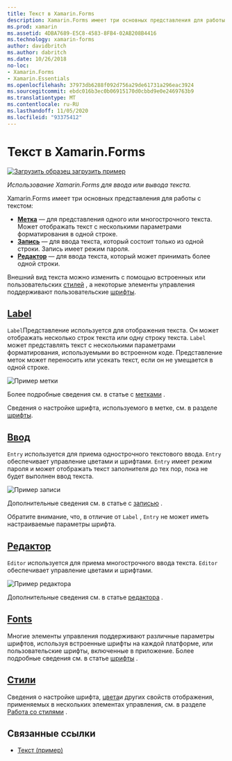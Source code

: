 ```yaml
---
title: Текст в Xamarin.Forms
description: Xamarin.Forms имеет три основных представления для работы с текстом, и в этой статье объясняется, как использовать их для ввода и отображения текста в Xamarin.Forms приложениях.
ms.prod: xamarin
ms.assetid: 4DBA7689-E5C8-4583-8FB4-02AB208B4416
ms.technology: xamarin-forms
author: davidbritch
ms.author: dabritch
ms.date: 10/26/2018
no-loc:
- Xamarin.Forms
- Xamarin.Essentials
ms.openlocfilehash: 37973db6288f092d756a29de61731a296eac3924
ms.sourcegitcommit: ebdc016b3ec0b06915170d0cbbd9e0e2469763b9
ms.translationtype: MT
ms.contentlocale: ru-RU
ms.lasthandoff: 11/05/2020
ms.locfileid: "93375412"
---
```

# <a name="text-in-no-locxamarinforms"></a>Текст в Xamarin.Forms

[![Загрузить образец](~/media/shared/download.png) загрузить пример](/samples/xamarin/xamarin-forms-samples/userinterface-text)

_Использование Xamarin.Forms для ввода или вывода текста._

Xamarin.Forms имеет три основных представления для работы с текстом:

- **[Метка](#label)** &mdash; для представления одного или многострочного текста. Может отображать текст с несколькими параметрами форматирования в одной строке.
- **[Запись](#entry)** &mdash; для ввода текста, который состоит только из одной строки. Запись имеет режим пароля.
- **[Редактор](#editor)** &mdash; для ввода текста, который может принимать более одной строки.

Внешний вид текста можно изменить с помощью встроенных или пользовательских [стилей](#styles) , а некоторые элементы управления поддерживают пользовательские [шрифты](#fonts).

## <a name="label"></a>[Label](label.md)

`Label`Представление используется для отображения текста. Он может отображать несколько строк текста или одну строку текста. `Label` может представлять текст с несколькими параметрами форматирования, используемыми во встроенном коде. Представление меток может переносить или усекать текст, если он не умещается в одной строке.

![Пример метки](images/label.png)

Более подробные сведения см. в статье с [метками](label.md) .

Сведения о настройке шрифта, используемого в метке, см. в разделе [шрифты](fonts.md).

## <a name="entry"></a>[Ввод](entry.md)

`Entry` используется для приема однострочного текстового ввода. `Entry` обеспечивает управление цветами и шрифтами. `Entry` имеет режим пароля и может отображать текст заполнителя до тех пор, пока не будет выполнен ввод текста.

![Пример записи](images/entry.png)

Дополнительные сведения см. в статье с [записью](entry.md) .

Обратите внимание, что, в отличие от `Label` , `Entry` не может иметь настраиваемые параметры шрифта.

## <a name="editor"></a>[Редактор](editor.md)

`Editor` используется для приема многострочного ввода текста. `Editor` обеспечивает управление цветами и шрифтами.

![Пример редактора](images/editor.png)

Дополнительные сведения см. в статье [редактора](editor.md) .

## <a name="fonts"></a>[Fonts](fonts.md)

Многие элементы управления поддерживают различные параметры шрифтов, используя встроенные шрифты на каждой платформе, или пользовательские шрифты, включенные в приложение. Более подробные сведения см. в статье [шрифты](fonts.md) .

## <a name="styles"></a>[Стили](styles.md)

Сведения о настройке шрифта, [цвета](~/xamarin-forms/user-interface/colors.md)и других свойств отображения, применяемых в нескольких элементах управления, см. в разделе [Работа со стилями](~/xamarin-forms/user-interface/styles/index.md) .

## <a name="related-links"></a>Связанные ссылки

- [Текст (пример)](/samples/xamarin/xamarin-forms-samples/userinterface-text)
